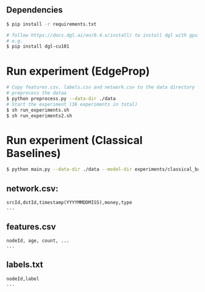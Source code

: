 Dependencies
------------
```bash
$ pip install -r requirements.txt
```

```bash
# follow https://docs.dgl.ai/en/0.4.x/install/ to install dgl with gpu
# e.g.
$ pip install dgl-cu101
```

# Run experiment (EdgeProp)
``` bash
# Copy features.csv, labels.csv and network.csv to the data directory
# preprocess the dataa
$ python preprocess.py --data-dir ./data
# Start the experiment (36 experiments in total)
$ sh run_experiments.sh
$ sh run_experiments2.sh
```

# Run experiment (Classical Baselines)
``` bash
$ python main.py --data-dir ./data --model-dir experiments/classical_baseline/ --gpu 0
```

## network.csv:
```
srcId,dstId,timestamp(YYYYMMDDMISS),money,type
...
```

## features.csv
```
nodeId, age, count, ...
...
```

## labels.txt
```
nodeId,label
...
```
